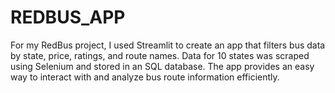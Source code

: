 # REDBUS_APP
For my RedBus project, I used Streamlit to create an app that filters bus data by state, price, ratings, and route names. Data for 10 states was scraped using Selenium and stored in an SQL database. The app provides an easy way to interact with and analyze bus route information efficiently.
